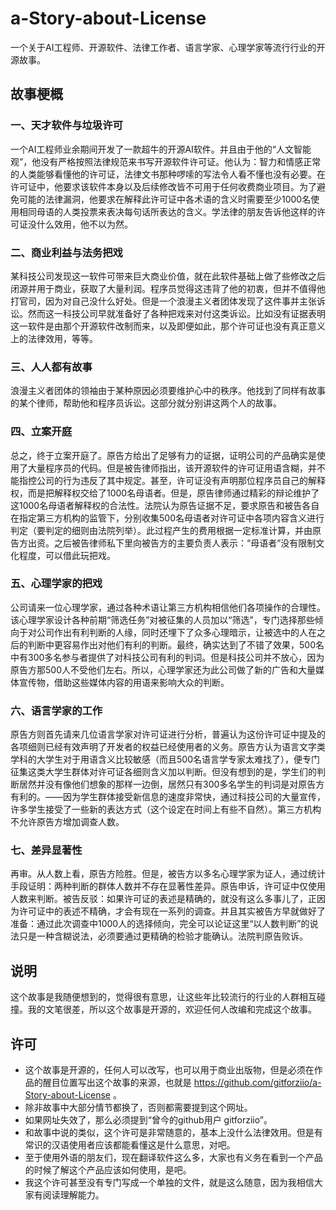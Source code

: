 # a-Story-about-License

一个关于AI工程师、开源软件、法律工作者、语言学家、心理学家等流行行业的开源故事。

## 故事梗概

### 一、天才软件与垃圾许可

一个AI工程师业余期间开发了一款超牛的开源AI软件。并且由于他的“人文智能观”，他没有严格按照法律规范来书写开源软件许可证。他认为：智力和情感正常的人类能够看懂他的许可证，法律文书那种啰嗦的写法令人看不懂也没有必要。在许可证中，他要求该软件本身以及后续修改皆不可用于任何收费商业项目。为了避免可能的法律漏洞，他要求在解释此许可证中各术语的含义时需要至少1000名使用相同母语的人类投票来表决每句话所表达的含义。学法律的朋友告诉他这样的许可证没什么效用，他不以为然。

### 二、商业利益与法务把戏

某科技公司发现这一软件可带来巨大商业价值，就在此软件基础上做了些修改之后闭源并用于商业，获取了大量利润。程序员觉得这违背了他的初衷，但并不值得他打官司，因为对自己没什么好处。但是一个浪漫主义者团体发现了这件事并主张诉讼。然而这一科技公司早就准备好了各种把戏来对付这类诉讼。比如没有证据表明这一软件是由那个开源软件改制而来，以及即便如此，那个许可证也没有真正意义上的法律效用，等等。

### 三、人人都有故事

浪漫主义者团体的领袖由于某种原因必须要维护心中的秩序。他找到了同样有故事的某个律师，帮助他和程序员诉讼。这部分就分别讲这两个人的故事。

### 四、立案开庭

总之，终于立案开庭了。原告方给出了足够有力的证据，证明公司的产品确实是使用了大量程序员的代码。但是被告律师指出，该开源软件的许可证用语含糊，并不能指控公司的行为违反了其中规定。甚至，许可证没有声明那位程序员自己的解释权，而是把解释权交给了1000名母语者。但是，原告律师通过精彩的辩论维护了这1000名母语者解释权的合法性。法院认为原告证据不足，要求原告和被告各自在指定第三方机构的监管下，分别收集500名母语者对许可证中各项内容含义进行判定（要判定的细则由法院列举）。此过程产生的费用根据一定标准计算，并由原告方出资。之后被告律师私下里向被告方的主要负责人表示：“母语者”没有限制文化程度，可以借此玩把戏。

### 五、心理学家的把戏

公司请来一位心理学家，通过各种术语让第三方机构相信他们各项操作的合理性。该心理学家设计各种前期“筛选任务”对被征集的人员加以“筛选”，专门选择那些倾向于对公司作出有利判断的人缘，同时还埋下了众多心理暗示，让被选中的人在之后的判断中更容易作出对他们有利的判断。最终，确实达到了不错了效果，500名中有300多名参与者提供了对科技公司有利的判词。但是科技公司并不放心，因为原告方那500人不受他们左右。所以，心理学家还为此公司做了新的广告和大量媒体宣传物，借助这些媒体内容的用语来影响大众的判断。

### 六、语言学家的工作

原告方则首先请来几位语言学家对许可证进行分析，普遍认为这份许可证中提及的各项细则已经有效声明了开发者的权益已经使用者的义务。原告方认为语言文字类学科的大学生对于用语含义比较敏感（而且500名语言学专家太难找了），便专门征集这类大学生群体对许可证各细则含义加以判断。但没有想到的是，学生们的判断居然并没有像他们想象的那样一边倒，居然只有300多名学生的判词是对原告方有利的。——因为学生群体接受新信息的速度非常快，通过科技公司的大量宣传，许多学生接受了一些新的表达方式（这个设定在时间上有些不自然）。第三方机构不允许原告方增加调查人数。

### 七、差异显著性

再审。从人数上看，原告方险胜。但是，被告方以多名心理学家为证人，通过统计手段证明：两种判断的群体人数并不存在显著性差异。原告申诉，许可证中仅使用人数来判断。被告反驳：如果许可证的表述是精确的，就没有这么多事儿了，正因为许可证中的表述不精确，才会有现在一系列的调查。并且其实被告方早就做好了准备：通过此次调查中1000人的选择倾向，完全可以论证这里“以人数判断”的说法只是一种含糊说法，必须要通过更精确的检验才能确认。法院判原告败诉。

## 说明

这个故事是我随便想到的，觉得很有意思，让这些年比较流行的行业的人群相互碰撞。我的文笔很差，所以这个故事是开源的，欢迎任何人改编和完成这个故事。

## 许可

- 这个故事是开源的，任何人可以改写，也可以用于商业出版物，但是必须在作品的醒目位置写出这个故事的来源，也就是 https://github.com/gitforziio/a-Story-about-License 。
- 除非故事中大部分情节都换了，否则都需要提到这个网址。
- 如果网址失效了，那么必须提到“曾今的github用户 gitforziio”。
- 和故事中说的类似，这个许可是非常随意的，基本上没什么法律效用。但是有常识的汉语使用者应该都能看懂这是什么意思，对吧。
- 至于使用外语的朋友们，现在翻译软件这么多，大家也有义务在看到一个产品的时候了解这个产品应该如何使用，是吧。
- 我这个许可甚至没有专门写成一个单独的文件，就是这么随意，因为我相信大家有阅读理解能力。
